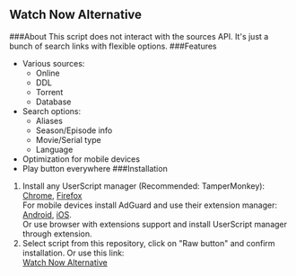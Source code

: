 ## Watch Now Alternative
###About
This script does not interact with the sources API. It's just a bunch of search links with flexible options.
###Features
+ Various sources:
  - Online
  - DDL
  - Torrent
  - Database
+ Search options:
  - Aliases
  - Season/Episode info
  - Movie/Serial type
  - Language
+ Optimization for mobile devices
+ Play button everywhere
###Installation
1. Install any UserScript manager (Recommended: TamperMonkey):
[Chrome](https://chrome.google.com/webstore/detail/tampermonkey/dhdgffkkebhmkfjojejmpbldmpobfkfo), [Firefox](https://addons.mozilla.org/en-US/firefox/addon/tampermonkey/)   
For mobile devices install AdGuard and use their extension manager: [Android](https://adguard.com/en/adguard-android/overview.html), [iOS](https://adguard.com/en/adguard-ios/overview.html).   
Or use browser with extensions support and install UserScript manager through extension.
2. Select script from this repository, click on "Raw button" and confirm installation. Or use this link:  
[Watch Now Alternative](https://github.com/sergeyhist/trakt-watch-now-alternative/raw/main/trakt-watch-now-next.user.js)   

